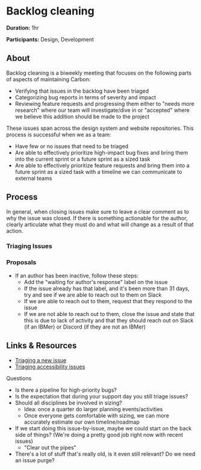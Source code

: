# Backlog cleaning

**Duration:** 1hr

**Participants:** Design, Development

## About

Backlog cleaning is a biweekly meeting that focuses on the following parts of aspects of maintaining Carbon:

- Verifying that issues in the backlog have been triaged
- Categorizing bug reports in terms of severity and impact
- Reviewing feature requests and progressing them either to "needs more research" where our team will investigate/dive in or "accepted" where we believe this addition should be made to the project

These issues span across the design system and website repositories. This process is successful when we as a team:

- Have few or no issues that need to be triaged
- Are able to effectively prioritize high-impact bug fixes and bring them into the current sprint or a future sprint as a sized task
- Are able to effectively prioritize feature requests and bring them into a future sprint as a sized task with a timeline we can communicate to external teams

## Process

In general, when closing issues make sure to leave a clear comment as to why the issue was closed. If there is something actionable for the author, clearly articulate what they must do and what will change as a result of that action.

### Triaging Issues

### Proposals

- If an author has been inactive, follow these steps:
    - Add the "waiting for author's response" label on the issue
    - If the issue already has that label, and it's been more than 31 days, try and see if we are able to reach out to them on Slack
    - If we are able to reach out to them, request that they respond to the issue
    - If we are not able to reach out to them, close the issue and state that this is due to lack of activity and that they should reach out on Slack (if an IBMer) or Discord (if they are not an IBMer)

## Links & Resources

- [Triaging a new issue](https://github.com/carbon-design-system/carbon/blob/main/docs/guides/support.md#triaging-a-new-issue)
- [Triaging accessibility issues](https://github.com/carbon-design-system/carbon/blob/main/docs/guides/triaging-accessibility-issues.md)

Questions

- Is there a pipeline for high-priority bugs?
- Is the expectation that during your support day you still triage issues?
- Should all disciplines be involved in sizing?
    - Idea: once a quarter do larger planning events/activities
    - Once everyone gets comfortable with sizing, we can more accurately estimate our own timeline/roadmap
- If we start doing this issue-by-issue, maybe we could start on the back side of things? (We're doing a pretty good job right now with recent issues)
    - "Clear out the pipes"
- There's a lot of stuff that's really old, is it even still relevant? Do we need an issue purge?
